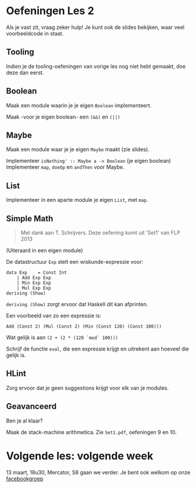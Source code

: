 Oefeningen Les 2
================

Als je vast zit, vraag zeker hulp! Je kunt ook de slides bekijken, waar veel voorbeeldcode in staat.

Tooling
-------

Indien je de tooling-oefeningen van vorige les nog niet hebt gemaakt, doe deze dan eerst.


Boolean
-------

Maak een module waarin je je eigen ````Boolean```` implementeert.

Maak -voor je eigen boolean- een ````(&&)```` en ````(||)````

Maybe
-----

Maak een module waar je je eigen ````Maybe```` maakt (zie slides).

Implementeer ````isNothing' :: Maybe a -> Boolean```` (je eigen boolean)
Implementeer ````map````, ````doeOp```` en ````andThen```` voor Maybe.

List
----

Implementeer in een aparte module je eigen ````List````, met ````map````.


Simple Math
-----------
> Met dank aan T. Schrijvers. Deze oefening komt uit 'Set1' van FLP 2013

(Uiteraard in een eigen module)

De datastructuur ````Exp```` stelt een wiskunde-expressie voor:

    data Exp	= Const Int
		| Add Exp Exp
		| Min Exp Exp
		| Mul Exp Exp
	deriving (Show)


````deriving (Show)```` zorgt ervoor dat Haskell dit kan afprinten.

Een voorbeeld van zo een expressie is:

    Add (Const 2) (Mul (Const 2) (Min (Const 120) (Const 100)))

Wat gelijk is aan ````(2 + (2 * (120 `mod` 100)))````

Schrijf de functie ````eval````, die een expressie krijgt en uitrekent aan hoeveel die gelijk is.


HLint
-----

Zorg ervoor dat je geen suggestions krijgt voor elk van je modules.

Geavanceerd
-----------

Ben je al klaar?

Maak de stack-machine arithmetica. Zie ````Set1.pdf````, oefeningen 9 en 10.



# Volgende les: volgende week

13 maart, 18u30, Mercator, S8 gaan we verder.
Je bent ook welkom op onze [facebookgroep](https://www.facebook.com/groups/443970042422378)
